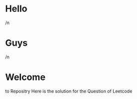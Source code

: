 <h1>Hello</h1>/n<h1>Guys</h1>/n<h1>Welcome</h1/n>to Repositry Here is the solution for the Question of Leetcode
